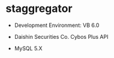 # staggregator

- Development Environment: VB 6.0

- Daishin Securities Co. Cybos Plus API
- MySQL 5.X
      
